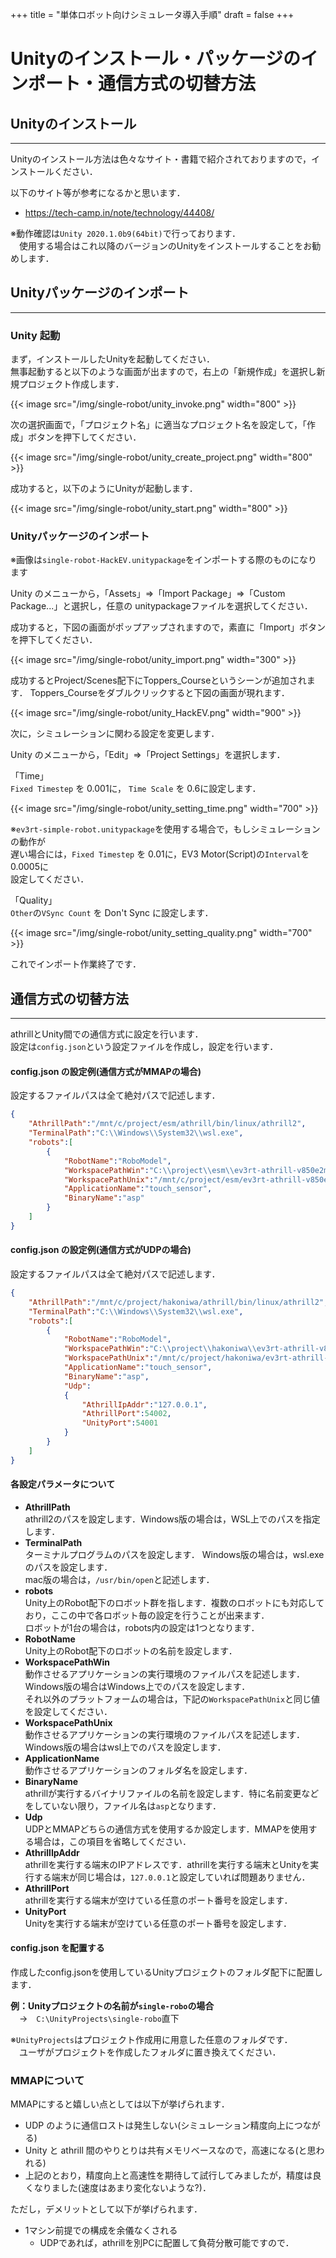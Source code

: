 +++
title = "単体ロボット向けシミュレータ導入手順"
draft = false
+++

# Unityのインストール・パッケージのインポート・通信方式の切替方法



## Unityのインストール

------

Unityのインストール方法は色々なサイト・書籍で紹介されておりますので，インストールください．

以下のサイト等が参考になるかと思います．

- https://tech-camp.in/note/technology/44408/

※動作確認は`Unity 2020.1.0b9(64bit)`で行っております．  
　使用する場合はこれ以降のバージョンのUnityをインストールすることをお勧めします．

## Unityパッケージのインポート

------

### Unity 起動

まず，インストールしたUnityを起動してください．  
無事起動すると以下のような画面が出ますので，右上の「新規作成」を選択し新規プロジェクト作成します．

{{< image src="/img/single-robot/unity_invoke.png" width="800" >}}

次の選択画面で，「プロジェクト名」に適当なプロジェクト名を設定して，「作成」ボタンを押下してください．

{{< image src="/img/single-robot/unity_create_project.png" width="800" >}}

成功すると，以下のようにUnityが起動します．

{{< image src="/img/single-robot/unity_start.png" width="800" >}}



### Unityパッケージのインポート

※画像は`single-robot-HackEV.unitypackage`をインポートする際のものになります

Unity のメニューから，「Assets」⇒「Import Package」⇒「Custom Package...」と選択し，任意の unitypackageファイルを選択してください．

成功すると，下図の画面がポップアップされますので，素直に「Import」ボタンを押下してください．

{{< image src="/img/single-robot/unity_import.png" width="300" >}}

成功するとProject/Scenes配下にToppers_Courseというシーンが追加されます．
Toppers_Courseをダブルクリックすると下図の画面が現れます．

{{< image src="/img/single-robot/unity_HackEV.png" width="900" >}}


次に，シミュレーションに関わる設定を変更します．

Unity のメニューから，「Edit」⇒「Project Settings」を選択します．

「Time」  
`Fixed Timestep` を 0.001に，
`Time Scale` を 0.6に設定します．

{{< image src="/img/single-robot/unity_setting_time.png" width="700" >}}

※`ev3rt-simple-robot.unitypackage`を使用する場合で，もしシミュレーションの動作が  
遅い場合には，`Fixed Timestep` を 0.01に，EV3 Motor(Script)の`Interval`を 0.0005に  
設定してください．

「Quality」  
`Other`の`VSync Count` を Don't Sync に設定します．

{{< image src="/img/single-robot/unity_setting_quality.png" width="700" >}}

これでインポート作業終了です．



## 通信方式の切替方法

------

athrillとUnity間での通信方式に設定を行います．  
設定は`config.json`という設定ファイルを作成し，設定を行います．

#### config.json の設定例(通信方式がMMAPの場合)

設定するファイルパスは全て絶対パスで記述します．

```json
{
	"AthrillPath":"/mnt/c/project/esm/athrill/bin/linux/athrill2",
	"TerminalPath":"C:\\Windows\\System32\\wsl.exe",
	"robots":[
		{
			"RobotName":"RoboModel",
			"WorkspacePathWin":"C:\\project\\esm\\ev3rt-athrill-v850e2m\\sdk\\workspace",
			"WorkspacePathUnix":"/mnt/c/project/esm/ev3rt-athrill-v850e2m/sdk/workspace",
			"ApplicationName":"touch_sensor",
			"BinaryName":"asp"
		}
	]
}
```

#### config.json の設定例(通信方式がUDPの場合)

設定するファイルパスは全て絶対パスで記述します．

```json
{
	"AthrillPath":"/mnt/c/project/hakoniwa/athrill/bin/linux/athrill2",
	"TerminalPath":"C:\\Windows\\System32\\wsl.exe",
	"robots":[
		{
			"RobotName":"RoboModel",
			"WorkspacePathWin":"C:\\project\\hakoniwa\\ev3rt-athrill-v850e2m\\sdk\\workspace",
			"WorkspacePathUnix":"/mnt/c/project/hakoniwa/ev3rt-athrill-v850e2m/sdk/workspace",
			"ApplicationName":"touch_sensor",
			"BinaryName":"asp",
			"Udp":
			{
				"AthrillIpAddr":"127.0.0.1",
				"AthrillPort":54002,
				"UnityPort":54001
			}
		}
	]
}
```

#### 各設定パラメータについて

- **AthrillPath**  
  athrill2のパスを設定します．Windows版の場合は，WSL上でのパスを指定します．
- **TerminalPath**  
  ターミナルプログラムのパスを設定します．
  Windows版の場合は，wsl.exeのパスを設定します．  
  mac版の場合は，`/usr/bin/open`と記述します．
- **robots**  
  Unity上のRobot配下のロボット群を指します．複数のロボットにも対応しており，ここの中で各ロボット毎の設定を行うことが出来ます．  
  ロボットが1台の場合は，robots内の設定は1つとなります．
- **RobotName**  
  Unity上のRobot配下のロボットの名前を設定します．
- **WorkspacePathWin**  
  動作させるアプリケーションの実行環境のファイルパスを記述します．Windows版の場合はWindows上でのパスを設定します．  
  それ以外のプラットフォームの場合は，下記の`WorkspacePathUnix`と同じ値を設定してください．
- **WorkspacePathUnix**  
  動作させるアプリケーションの実行環境のファイルパスを記述します．Windows版の場合はwsl上でのパスを設定します．
- **ApplicationName**  
  動作させるアプリケーションのフォルダ名を設定します．
- **BinaryName**  
  athrillが実行するバイナリファイルの名前を設定します．特に名前変更などをしていない限り，ファイル名は`asp`となります．
- **Udp**  
  UDPとMMAPどちらの通信方式を使用するか設定します．MMAPを使用する場合は，この項目を省略してください．
- **AthrillIpAddr**  
  athrillを実行する端末のIPアドレスです．athrillを実行する端末とUnityを実行する端末が同じ場合は，`127.0.0.1`と設定していれば問題ありません．
- **AthrillPort**  
  athrillを実行する端末が空けている任意のポート番号を設定します．
- **UnityPort**  
  Unityを実行する端末が空けている任意のポート番号を設定します．

#### config.json を配置する

作成したconfig.jsonを使用しているUnityプロジェクトのフォルダ配下に配置します．

**例：Unityプロジェクトの名前が`single-robo`の場合**  
　→　`C:\UnityProjects\single-robo`直下

※`UnityProjects`はプロジェクト作成用に用意した任意のフォルダです．  
　ユーザがプロジェクトを作成したフォルダに置き換えてください．

### MMAPについて

MMAPにすると嬉しい点としては以下が挙げられます．

- UDP のように通信ロストは発生しない(シミュレーション精度向上につながる)
- Unity と athrill 間のやりとりは共有メモリベースなので，高速になる(と思われる)
- 上記のとおり，精度向上と高速性を期待して試行してみましたが，精度は良くなりました(速度はあまり変化ないような?)．

ただし，デメリットとして以下が挙げられます．

- 1マシン前提での構成を余儀なくされる
  - UDPであれば，athrillを別PCに配置して負荷分散可能ですので．
